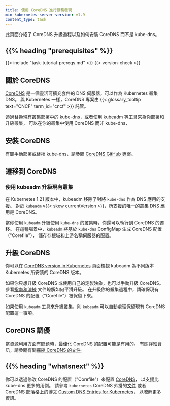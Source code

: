 ```yaml
---
title: 使用 CoreDNS 進行服務發現
min-kubernetes-server-version: v1.9
content_type: task
---
```


<!--
reviewers:
- johnbelamaric
title: Using CoreDNS for Service Discovery
min-kubernetes-server-version: v1.9
content_type: task
-->

<!-- overview -->

<!--
This page describes the CoreDNS upgrade process and how to install CoreDNS instead of kube-dns.
-->
此頁面介紹了 CoreDNS 升級過程以及如何安裝 CoreDNS 而不是 kube-dns。

## {{% heading "prerequisites" %}}

{{< include "task-tutorial-prereqs.md" >}} {{< version-check >}}

<!-- steps -->

<!--
## About CoreDNS

[CoreDNS](https://coredns.io) is a flexible, extensible DNS server
that can serve as the Kubernetes cluster DNS.
Like Kubernetes, the CoreDNS project is hosted by the
{{< glossary_tooltip text="CNCF" term_id="cncf" >}}.
-->
## 關於 CoreDNS

[CoreDNS](https://coredns.io) 是一個靈活可擴充套件的 DNS 伺服器，可以作為 Kubernetes 叢集 DNS。
與 Kubernetes 一樣，CoreDNS 專案由 {{< glossary_tooltip text="CNCF" term_id="cncf" >}} 託管。

<!--
You can use CoreDNS instead of kube-dns in your cluster by replacing
kube-dns in an existing deployment, or by using tools like kubeadm
that will deploy and upgrade the cluster for you.
-->
透過替換現有叢集部署中的 kube-dns，或者使用 kubeadm 等工具來為你部署和升級叢集，
可以在你的叢集中使用 CoreDNS 而非 kube-dns，

<!--
## Installing CoreDNS

For manual deployment or replacement of kube-dns, see the documentation at the
[CoreDNS GitHub project.](https://github.com/coredns/deployment/tree/master/kubernetes)
-->
## 安裝 CoreDNS

有關手動部署或替換 kube-dns，請參閱
[CoreDNS GitHub 專案](https://github.com/coredns/deployment/tree/master/kubernetes)。

<!--
## Migrating to CoreDNS

### Upgrading an existing cluster with kubeadm
-->
## 遷移到 CoreDNS

### 使用 kubeadm 升級現有叢集

<!--
In Kubernetes version 1.21, kubeadm removed its support for `kube-dns` as a DNS application.
For `kubeadm` v{{< skew currentVersion >}}, the only supported cluster DNS application
is CoreDNS.
-->
在 Kubernetes 1.21 版本中，kubeadm 移除了對將 `kube-dns` 作為 DNS 應用的支援。
對於 `kubeadm` v{{< skew currentVersion >}}，所支援的唯一的叢集 DNS 應用是 CoreDNS。

<!--
You can move to CoreDNS when you use `kubeadm` to upgrade a cluster that is
using `kube-dns`. In this case, `kubeadm` generates the CoreDNS configuration
("Corefile") based upon the `kube-dns` ConfigMap, preserving configurations for
stub domains, and upstream name server.
-->
當你使用 `kubeadm` 升級使用 `kube-dns` 的叢集時，你還可以執行到 CoreDNS 的遷移。
在這種場景中，`kubeadm` 將基於 `kube-dns` ConfigMap 生成 CoreDNS 配置（"Corefile"），
儲存存根域和上游名稱伺服器的配置。

<!--
## Upgrading CoreDNS 

You can check the version of CoreDNS that kubeadm installs for each version of
Kubernetes in the page
[CoreDNS version in Kubernetes](https://github.com/coredns/deployment/blob/master/kubernetes/CoreDNS-k8s_version.md).
-->
## 升級 CoreDNS 

你可以在 [CoreDNS version in Kubernetes](https://github.com/coredns/deployment/blob/master/kubernetes/CoreDNS-k8s_version.md)
頁面檢視 kubeadm 為不同版本 Kubernetes 所安裝的 CoreDNS 版本。

<!--
CoreDNS can be upgraded manually in case you want to only upgrade CoreDNS
or use your own custom image.
There is a helpful [guideline and walkthrough](https://github.com/coredns/deployment/blob/master/kubernetes/Upgrading_CoreDNS.md)
available to ensure a smooth upgrade.
Make sure the existing CoreDNS configuration ("Corefile") is retained when
upgrading your cluster.
-->
如果你只想升級 CoreDNS 或使用自己的定製映象，也可以手動升級 CoreDNS。
參看[指南和演練](https://github.com/coredns/deployment/blob/master/kubernetes/Upgrading_CoreDNS.md)
文件瞭解如何平滑升級。
在升級你的叢集過程中，請確保現有 CoreDNS 的配置（"Corefile"）被保留下來。

<!--
If you are upgrading your cluster using the `kubeadm` tool, `kubeadm`
can take care of retaining the existing CoreDNS configuration automatically.
-->
如果使用 `kubeadm` 工具來升級叢集，則 `kubeadm` 可以自動處理保留現有 CoreDNS
配置這一事項。

<!--
## Tuning CoreDNS

When resource utilisation is a concern, it may be useful to tune
the configuration of CoreDNS. For more details, check out the
[documentation on scaling CoreDNS]((https://github.com/coredns/deployment/blob/master/kubernetes/Scaling_CoreDNS.md)).
-->
## CoreDNS 調優

當資源利用方面有問題時，最佳化 CoreDNS 的配置可能是有用的。
有關詳細資訊，請參閱有關[擴縮 CoreDNS 的文件](https://github.com/coredns/deployment/blob/master/kubernetes/Scaling_CoreDNS.md)。

## {{% heading "whatsnext" %}}

<!--
You can configure [CoreDNS](https://coredns.io) to support many more use cases than
kube-dns does by modifying the CoreDNS configuration ("Corefile").
For more information, see the [documentation](https://coredns.io/plugins/kubernetes/)
for the `kubernetes` CoreDNS plugin, or read the 
[Custom DNS Entries for Kubernetes](https://coredns.io/2017/05/08/custom-dns-entries-for-kubernetes/)
in the CoreDNS blog.
-->
你可以透過修改 CoreDNS 的配置（"Corefile"）來配置 [CoreDNS](https://coredns.io)，
以支援比 kube-dns 更多的用例。
請參考 `kubernetes` CoreDNS 外掛的[文件](https://coredns.io/plugins/kubernetes/)
或者 CoreDNS 部落格上的博文
[Custom DNS Entries for Kubernetes](https://coredns.io/2017/05/08/custom-dns-entries-for-kubernetes/)，
以瞭解更多資訊。

